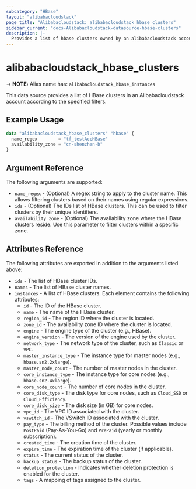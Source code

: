 ```yaml
---
subcategory: "HBase"
layout: "alibabacloudstack"
page_title: "Alibabacloudstack: alibabacloudstack_hbase_clusters"
sidebar_current: "docs-Alibabacloudstack-datasource-hbase-clusters"
description: |- 
  Provides a list of hbase clusters owned by an alibabacloudstack account.
---
```


# alibabacloudstack_hbase_clusters
-> **NOTE:** Alias name has: `alibabacloudstack_hbase_instances`

This data source provides a list of HBase clusters in an Alibabacloudstack account according to the specified filters.

## Example Usage

```terraform
data "alibabacloudstack_hbase_clusters" "hbase" {
  name_regex        = "tf_testAccHBase"
  availability_zone = "cn-shenzhen-b"
}
```

## Argument Reference

The following arguments are supported:

* `name_regex` - (Optional) A regex string to apply to the cluster name. This allows filtering clusters based on their names using regular expressions. 
* `ids` - (Optional) The IDs list of HBase clusters. This can be used to filter clusters by their unique identifiers.
* `availability_zone` - (Optional) The availability zone where the HBase clusters reside. Use this parameter to filter clusters within a specific zone.


## Attributes Reference

The following attributes are exported in addition to the arguments listed above:

* `ids` - The list of HBase cluster IDs.
* `names` - The list of HBase cluster names.
* `instances` - A list of HBase clusters. Each element contains the following attributes:
  * `id` - The ID of the HBase cluster.
  * `name` - The name of the HBase cluster.
  * `region_id` - The region ID where the cluster is located.
  * `zone_id` - The availability zone ID where the cluster is located.
  * `engine` - The engine type of the cluster (e.g., HBase).
  * `engine_version` - The version of the engine used by the cluster.
  * `network_type` - The network type of the cluster, such as `Classic` or `VPC`.
  * `master_instance_type` - The instance type for master nodes (e.g., `hbase.sn2.2xlarge`).
  * `master_node_count` - The number of master nodes in the cluster.
  * `core_instance_type` - The instance type for core nodes (e.g., `hbase.sn2.4xlarge`).
  * `core_node_count` - The number of core nodes in the cluster.
  * `core_disk_type` - The disk type for core nodes, such as `Cloud_SSD` or `Cloud_Efficiency`.
  * `core_disk_size` - The disk size (in GB) for core nodes.
  * `vpc_id` - The VPC ID associated with the cluster.
  * `vswitch_id` - The VSwitch ID associated with the cluster.
  * `pay_type` - The billing method of the cluster. Possible values include `PostPaid` (Pay-As-You-Go) and `PrePaid` (yearly or monthly subscription).
  * `created_time` - The creation time of the cluster. 
  * `expire_time` - The expiration time of the cluster (if applicable). 
  * `status` - The current status of the cluster.
  * `backup_status` - The backup status of the cluster.
  * `deletion_protection` - Indicates whether deletion protection is enabled for the cluster.
  * `tags` - A mapping of tags assigned to the cluster.